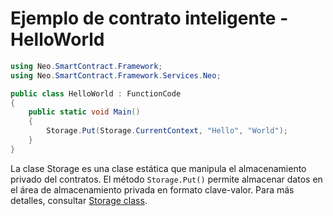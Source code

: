 # Ejemplo de contrato inteligente - HelloWorld

```c#
using Neo.SmartContract.Framework;
using Neo.SmartContract.Framework.Services.Neo;

public class HelloWorld : FunctionCode
{
    public static void Main()
    {
        Storage.Put(Storage.CurrentContext, "Hello", "World");
    }
}
```

La clase Storage es una clase estática que manipula el almacenamiento privado del contratos. El método `Storage.Put()` permite almacenar datos en el área de almacenamiento privada en formato clave-valor. Para más detalles, consultar [Storage class](../fw/dotnet/Neo/Storage.md).



